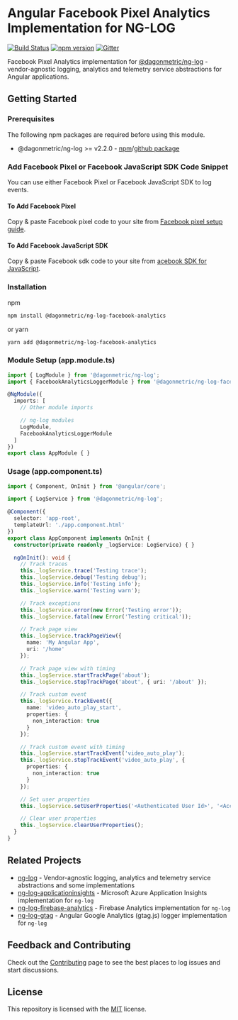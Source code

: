 # Angular Facebook Pixel Analytics Implementation for NG-LOG

[![Build Status](https://github.com/DagonMetric/ng-log-facebook-analytics/workflows/Build/badge.svg)](https://github.com/DagonMetric/ng-log-facebook-analytics/actions)
[![npm version](https://img.shields.io/npm/v/@dagonmetric/ng-log-facebook-analytics.svg)](https://www.npmjs.com/package/@dagonmetric/ng-log-facebook-analytics)
[![Gitter](https://badges.gitter.im/DagonMetric/general.svg)](https://gitter.im/DagonMetric/general?utm_source=badge&utm_medium=badge&utm_campaign=pr-badge)

Facebook Pixel Analytics implementation for [@dagonmetric/ng-log](https://github.com/DagonMetric/ng-log) - vendor-agnostic logging, analytics and telemetry service abstractions for Angular applications.

## Getting Started

### Prerequisites

The following npm packages are required before using this module.

* @dagonmetric/ng-log >= v2.2.0 - [npm](https://www.npmjs.com/package/@dagonmetric/ng-log)/[github package](https://github.com/DagonMetric/ng-log-facebook-analytics/packages)

### Add Facebook Pixel or Facebook JavaScript SDK Code Snippet

You can use either Facebook Pixel or Facebook JavaScript SDK to log events.

#### To Add Facebook Pixel

Copy & paste Facebook pixel code to your site from [Facebook pixel setup guide](https://www.facebook.com/business/m/pixel-setup-get-started).

#### To Add Facebook JavaScript SDK

Copy & paste Facebook sdk code to your site from [acebook SDK for JavaScript](https://developers.facebook.com/docs/javascript/).

### Installation

npm

```bash
npm install @dagonmetric/ng-log-facebook-analytics
```

or yarn

```bash
yarn add @dagonmetric/ng-log-facebook-analytics
```

### Module Setup (app.module.ts)

```typescript
import { LogModule } from '@dagonmetric/ng-log';
import { FacebookAnalyticsLoggerModule } from '@dagonmetric/ng-log-facebook-analytics';

@NgModule({
  imports: [
    // Other module imports

    // ng-log modules
    LogModule,
    FacebookAnalyticsLoggerModule
  ]
})
export class AppModule { }
```

### Usage (app.component.ts)

```typescript
import { Component, OnInit } from '@angular/core';

import { LogService } from '@dagonmetric/ng-log';

@Component({
  selector: 'app-root',
  templateUrl: './app.component.html'
})
export class AppComponent implements OnInit {
  constructor(private readonly _logService: LogService) { }

  ngOnInit(): void {
    // Track traces
    this._logService.trace('Testing trace');
    this._logService.debug('Testing debug');
    this._logService.info('Testing info');
    this._logService.warn('Testing warn');

    // Track exceptions
    this._logService.error(new Error('Testing error'));
    this._logService.fatal(new Error('Testing critical'));

    // Track page view
    this._logService.trackPageView({
      name: 'My Angular App',
      uri: '/home'
    });

    // Track page view with timing
    this._logService.startTrackPage('about');
    this._logService.stopTrackPage('about', { uri: '/about' });

    // Track custom event
    this._logService.trackEvent({
      name: 'video_auto_play_start',
      properties: {
        non_interaction: true
      }
    });

    // Track custom event with timing
    this._logService.startTrackEvent('video_auto_play');
    this._logService.stopTrackEvent('video_auto_play', {
      properties: {
        non_interaction: true
      }
    });

    // Set user properties
    this._logService.setUserProperties('<Authenticated User Id>', '<Account Id>');

    // Clear user properties
    this._logService.clearUserProperties();
  }
}
```

## Related Projects

* [ng-log](https://github.com/DagonMetric/ng-log) - Vendor-agnostic logging, analytics and telemetry service abstractions and some implementations
* [ng-log-applicationinsights](https://github.com/DagonMetric/ng-log-applicationinsights) - Microsoft Azure Application Insights implementation for `ng-log`
* [ng-log-firebase-analytics](https://github.com/DagonMetric/ng-log-firebase-analytics) - Firebase Analytics implementation for `ng-log`
* [ng-log-gtag](https://github.com/DagonMetric/ng-log-gtag) - Angular Google Analytics (gtag.js) logger implementation for `ng-log`

## Feedback and Contributing

Check out the [Contributing](https://github.com/DagonMetric/ng-log-facebook-analytics/blob/master/CONTRIBUTING.md) page to see the best places to log issues and start discussions.

## License

This repository is licensed with the [MIT](https://github.com/DagonMetric/ng-log-facebook-analytics/blob/master/LICENSE) license.
